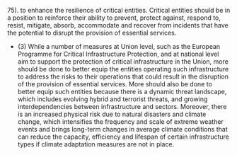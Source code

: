 75). 
to  enhance  the  resilience  of  critical  entities.  Critical  entities  should  be  in  a  position  to  reinforce  their  ability  to prevent, protect against, respond to, resist, mitigate, absorb, accommodate and recover from incidents that have the potential to disrupt the provision of essential services.
- (3) While a number of measures at Union level, such as the European Programme for Critical Infrastructure Protection, and at national level aim to support the protection of critical infrastructure in the Union, more should be done to better equip the entities operating such infrastructure to address the risks to their operations that could result in the disruption of the provision of essential services. More should also be done to better equip such entities because there is a dynamic threat landscape, which includes evolving hybrid and terrorist threats, and growing interdependencies between infrastructure and sectors. Moreover, there is an increased physical risk due to natural disasters and climate change, which intensifies the frequency and scale of extreme weather events and brings long-term changes in average climate  conditions  that  can  reduce  the  capacity,  efficiency  and  lifespan  of  certain  infrastructure  types  if  climate adaptation measures are not in place. 
